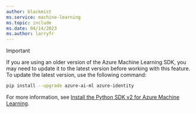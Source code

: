 ```yaml
---
author: blackmist
ms.service: machine-learning
ms.topic: include
ms.date: 04/14/2023
ms.author: larryfr
---
```


> [!IMPORTANT]
> If you are using an older version of the Azure Machine Learning SDK, you may need to update it to the latest version before working with this feature. To update the latest version, use the following command:
>
> ```bash
> pip install --upgrade azure-ai-ml azure-identity
> ```
>
> For more information, see [Install the Python SDK v2 for Azure Machine Learning](https://aka.ms/sdk-v2-install).